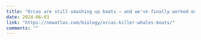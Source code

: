 ```yaml
---
title: "Orcas are still smashing up boats – and we've finally worked out why"
date: 2024-06-03
link: "https://newatlas.com/biology/orcas-killer-whales-boats/"
comments: ""
---
```


